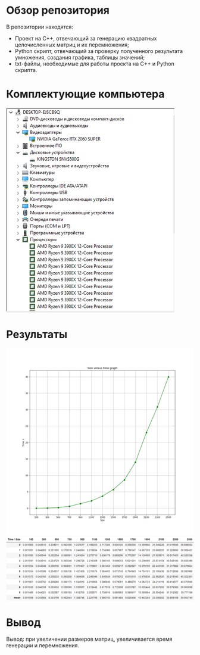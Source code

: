 # Обзор репозитория
В репозитории находятся:

- Проект на C++, отвечающий за генерацию квадратных целочисленных матриц и их перемножения;
- Python скрипт, отвечающий за проверку полученного результата умножения, создания графика, таблицы значений;
- txt-файлы, необходимые для работы проекта на C++ и Python скрипта.
# Комплектующие компьютера
  ![комплектующие](images/Screenshot_1.png)
# Результаты
  ![результаты](data/statistics.png)
  ![результаты](data/table.png)
# Вывод
  Вывод: при увеличении размеров матриц, увеличивается время генерации и перемножения.
